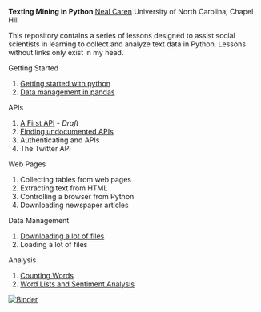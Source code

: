 **Texting Mining in Python** 
[Neal Caren](mailto:neal.caren@unc.edu)
University of North Carolina, Chapel Hill

This repository contains a series of lessons designed to assist social scientists in learning to collect and analyze text data in Python. Lessons without links only exist in my head.

Getting Started
1. [Getting started with python](https://github.com/nealcaren/Lessons/blob/master/Notebooks/Getting%20Starting%20with%20Python.ipynb)
2. [Data management in pandas](https://github.com/nealcaren/Lessons/blob/master/Notebooks/Data%20management%20in%20pandas.ipynb)

APIs
1. [A First API](https://github.com/nealcaren/Lessons/blob/master/Notebooks/A%20First%20API.ipynb) - *Draft*
3. [Finding undocumented APIs](https://github.com/nealcaren/Lessons/blob/master/Notebooks/Undocument%20APIs.ipynb)
4. Authenticating and APIs
5. The Twitter API

Web Pages
1. Collecting tables from web pages
7. Extracting text from HTML
8. Controlling a browser from Python
7. Downloading newspaper articles

Data Management
1. [Downloading a lot of files](https://github.com/nealcaren/Lessons/blob/master/Notebooks/Downloading.ipynb)
2. Loading a lot of files

Analysis   
1. [Counting Words](https://github.com/nealcaren/Lessons/blob/master/Notebooks/Counting%20Words.ipynb)
2. [Word Lists and Sentiment Analysis](https://github.com/nealcaren/Lessons/blob/master/Notebooks/Word%20Lists.ipynb)


[![Binder](https://mybinder.org/badge_logo.svg)](https://mybinder.org/v2/gh/nealcaren/Lessons/master)
